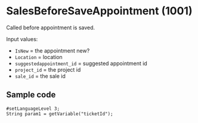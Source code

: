 # SalesBeforeSaveAppointment (1001)

Called before appointment is saved.

Input values:

* `IsNew` = the appointment new?
* `Location` = location
* `suggestedappointment_id` = suggested appointment id
* `project_id` = the project id
* `sale_id` = the sale id


## Sample code

```crmscript
#setLanguageLevel 3;
String param1 = getVariable("ticketId");
```
